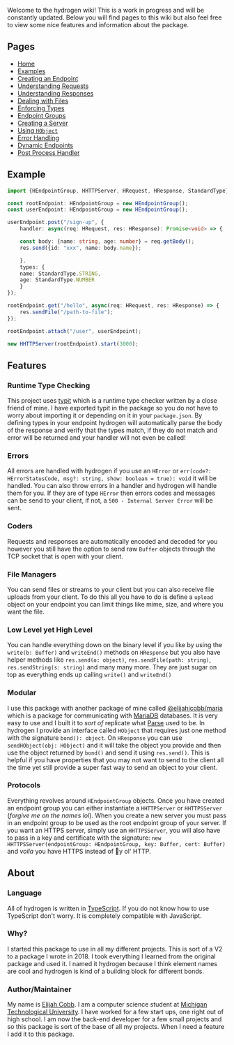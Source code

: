 Welcome to the hydrogen wiki! This is a work in progress and will be constantly updated. Below you will find pages to this wiki but also feel free to view some nice features and information about the package.

## Pages
* [Home](https://github.com/elijahjcobb/hydrogen/wiki/Home)
* [Examples](https://github.com/elijahjcobb/hydrogen/wiki/Example)
* [Creating an Endpoint](https://github.com/elijahjcobb/hydrogen/wiki/Endpoint)
* [Understanding Requests](https://github.com/elijahjcobb/hydrogen/wiki/Requests)
* [Understanding Responses](https://github.com/elijahjcobb/hydrogen/wiki/Responses)
* [Dealing with Files](https://github.com/elijahjcobb/hydrogen/wiki/Files)
* [Enforcing Types](https://github.com/elijahjcobb/hydrogen/wiki/Types)
* [Endpoint Groups](https://github.com/elijahjcobb/hydrogen/wiki/Groups)
* [Creating a Server](https://github.com/elijahjcobb/hydrogen/wiki/Server)
* [Using `HObject`](https://github.com/elijahjcobb/hydrogen/wiki/HObject)
* [Error Handling](https://github.com/elijahjcobb/hydrogen/wiki/Error)
* [Dynamic Endpoints](https://github.com/elijahjcobb/hydrogen/wiki/Dynamic)
* [Post Process Handler](https://github.com/elijahjcobb/hydrogen/wiki/PostProcessHandler)

## Example
```typescript
import {HEndpointGroup, HHTTPServer, HRequest, HResponse, StandardType} from "@elijahjcobb/hydrogen";

const rootEndpoint: HEndpointGroup = new HEndpointGroup();
const userEndpoint: HEndpointGroup = new HEndpointGroup();

userEndpoint.post("/sign-up", {
    handler: async(req: HRequest, res: HResponse): Promise<void> => {

	const body: {name: string, age: number} = req.getBody();
	res.send({id: "xxx", name: body.name});

    },
    types: {
	name: StandardType.STRING,
	age: StandardType.NUMBER
    }
});

rootEndpoint.get("/hello", async(req: HRequest, res: HResponse) => {
    res.sendFile("/path-to-file");
});

rootEndpoint.attach("/user", userEndpoint);

new HHTTPServer(rootEndpoint).start(3000);
```

## Features

### Runtime Type Checking
This project uses [typit](https://www.npmjs.com/package/typit) which is a runtime type checker written by a close friend of mine. I have exported typit in the package so you do not have to worry about importing it or depending on it in your `package.json`. By defining types in your endpoint hydrogen will automatically parse the body of the response and verify that the types match, if they do not match and error will be returned and your handler will not even be called!

### Errors
All errors are handled with hydrogen if you use an `HError` or `err(code?: HErrorStatusCode, msg?: string, show: boolean = true): void` it will be handled. You can also throw errors in a handler and hydrogen will handle them for you. If they are of type `HError` then errors codes and messages can be send to your client, if not, a `500 - Internal Server Error` will be sent.

### Coders
Requests and responses are automatically encoded and decoded for you however you still have the option to send raw `Buffer` objects through the TCP socket that is open with your client.

### File Managers
You can send files or streams to your client but you can also receive file uploads from your client. To do this all you have to do is define a `upload` object on your endpoint you can limit things like mime, size, and where you want the file.

### Low Level yet High Level
You can handle everything down on the binary level if you like by using the `write(b: Buffer)` and `writeEnd()` methods on `HResponse` but you also have helper methods like `res.send(o: object)`, `res.sendFile(path: string)`, `res.sendString(s: string)` and many many more. They are just sugar on top as everything ends up calling `write()` and `writeEnd()`

### Modular
I use this package with another package of mine called [@elijahjcobb/maria](https://www.npmjs.com/package/@elijahjcobb/maria) which is a package for communicating with [MariaDB](https://mariadb.com/) databases. It is very easy to use and I built it to *sort of* replicate what [Parse](https://parseplatform.org/) used to be. In hydrogen I provide an interface called `HObject` that requires just one method with the signature `bond(): object`. On `HResponse` you can use `sendHObject(obj: HObject)` and it will take the object you provide and then use the object returned by `bond()` and send it using `res.send()`. This is helpful if you have properties that you may not want to send to the client all the time yet still provide a super fast way to send an object to your client.

### Protocols
Everything revolves around `HEndpointGroup` objects. Once you have created an endpoint group you can either instantiate a `HHTTPServer` or `HHTTPSServer` (*forgive me on the names lol*). When you create a new server you must pass in an endpoint group to be used as the root endpoint group of your server. If you want an HTTPS server, simply use an `HHTTPSServer`, you will also have to pass in a key and certificate with the signature: `new HHTTPSServer(endpointGroup: HEndpointGroup, key: Buffer, cert: Buffer)` and *voila* you have HTTPS instead of :shit:y ol' HTTP.

## About

### Language
All of hydrogen is written in [TypeScript](https://www.typescriptlang.org). If you do not know how to use TypeScript don't worry. It is completely compatible with JavaScript.

### Why?
I started this package to use in all my different projects. This is sort of a V2 to a package I wrote in 2018. I took everything I learned from the original package and used it. I named it hydrogen because I think element names are cool and hydrogen is kind of a building block for different bonds.

### Author/Maintainer
My name is [Elijah Cobb](https://elijahcobb.com). I am a computer science student at [Michigan Technological University](https://mtu.edu). I have worked for a few start ups, one right out of high school. I am now the back-end developer for a few small projects and so this package is sort of the base of all my projects. When I need a feature I add it to this package.